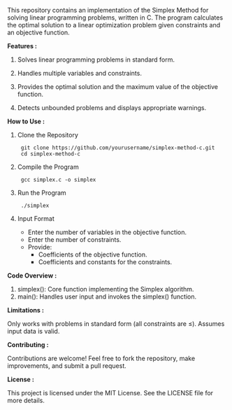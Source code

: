 This repository contains an implementation of the Simplex Method for solving linear programming problems, written in C. The program calculates the optimal solution to a linear optimization problem given constraints and an objective function.

**Features :**

1. Solves linear programming problems in standard form.

2. Handles multiple variables and constraints.

3. Provides the optimal solution and the maximum value of the objective function.

4. Detects unbounded problems and displays appropriate warnings.

**How to Use :**

1. Clone the Repository
        
        git clone https://github.com/yourusername/simplex-method-c.git
        cd simplex-method-c
                
2. Compile the Program
        
        gcc simplex.c -o simplex
                
3. Run the Program
        
        ./simplex
                
4. Input Format
   
   - Enter the number of variables in the objective function.
   - Enter the number of constraints.
   - Provide:
     - Coefficients of the objective function.
     - Coefficients and constants for the constraints.

**Code Overview :**

1. simplex(): Core function implementing the Simplex algorithm.
2. main(): Handles user input and invokes the simplex() function.
        
**Limitations :**

   Only works with problems in standard form (all constraints are ≤).
   Assumes input data is valid.
        
**Contributing :**

   Contributions are welcome! Feel free to fork the repository, make improvements, and submit a pull request.

**License :**

   This project is licensed under the MIT License. See the LICENSE file for more details.
